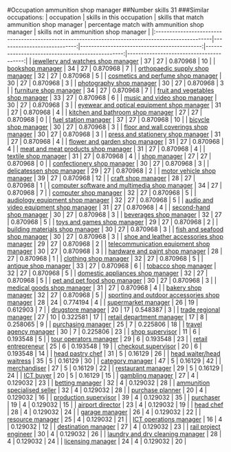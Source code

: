 #Occupation ammunition shop manager
##Number skills 31
###Similar occupations:
| occupation                                                                                        |   skills in this occupation |   skills that match ammunition shop manager |   percentage match with ammunition shop manager |   skills not in ammunition shop manager |
|:--------------------------------------------------------------------------------------------------|----------------------------:|--------------------------------------------:|------------------------------------------------:|----------------------------------------:|
| [jewellery and watches shop manager](jewellery_and_watches_shop_manager.md)                       |                          37 |                                          27 |                                        0.870968 |                                      10 |
| [bookshop manager](bookshop_manager.md)                                                           |                          34 |                                          27 |                                        0.870968 |                                       7 |
| [orthopaedic supply shop manager](orthopaedic_supply_shop_manager.md)                             |                          32 |                                          27 |                                        0.870968 |                                       5 |
| [cosmetics and perfume shop manager](cosmetics_and_perfume_shop_manager.md)                       |                          30 |                                          27 |                                        0.870968 |                                       3 |
| [photography shop manager](photography_shop_manager.md)                                           |                          30 |                                          27 |                                        0.870968 |                                       3 |
| [furniture shop manager](furniture_shop_manager.md)                                               |                          34 |                                          27 |                                        0.870968 |                                       7 |
| [fruit and vegetables shop manager](fruit_and_vegetables_shop_manager.md)                         |                          33 |                                          27 |                                        0.870968 |                                       6 |
| [music and video shop manager](music_and_video_shop_manager.md)                                   |                          30 |                                          27 |                                        0.870968 |                                       3 |
| [eyewear and optical equipment shop manager](eyewear_and_optical_equipment_shop_manager.md)       |                          31 |                                          27 |                                        0.870968 |                                       4 |
| [kitchen and bathroom shop manager](kitchen_and_bathroom_shop_manager.md)                         |                          27 |                                          27 |                                        0.870968 |                                       0 |
| [fuel station manager](fuel_station_manager.md)                                                   |                          37 |                                          27 |                                        0.870968 |                                      10 |
| [bicycle shop manager](bicycle_shop_manager.md)                                                   |                          30 |                                          27 |                                        0.870968 |                                       3 |
| [floor and wall coverings shop manager](floor_and_wall_coverings_shop_manager.md)                 |                          30 |                                          27 |                                        0.870968 |                                       3 |
| [press and stationery shop manager](press_and_stationery_shop_manager.md)                         |                          31 |                                          27 |                                        0.870968 |                                       4 |
| [flower and garden shop manager](flower_and_garden_shop_manager.md)                               |                          31 |                                          27 |                                        0.870968 |                                       4 |
| [meat and meat products shop manager](meat_and_meat_products_shop_manager.md)                     |                          31 |                                          27 |                                        0.870968 |                                       4 |
| [textile shop manager](textile_shop_manager.md)                                                   |                          31 |                                          27 |                                        0.870968 |                                       4 |
| [shop manager](shop_manager.md)                                                                   |                          27 |                                          27 |                                        0.870968 |                                       0 |
| [confectionery shop manager](confectionery_shop_manager.md)                                       |                          30 |                                          27 |                                        0.870968 |                                       3 |
| [delicatessen shop manager](delicatessen_shop_manager.md)                                         |                          29 |                                          27 |                                        0.870968 |                                       2 |
| [motor vehicle shop manager](motor_vehicle_shop_manager.md)                                       |                          39 |                                          27 |                                        0.870968 |                                      12 |
| [craft shop manager](craft_shop_manager.md)                                                       |                          28 |                                          27 |                                        0.870968 |                                       1 |
| [computer software and multimedia shop manager](computer_software_and_multimedia_shop_manager.md) |                          34 |                                          27 |                                        0.870968 |                                       7 |
| [computer shop manager](computer_shop_manager.md)                                                 |                          32 |                                          27 |                                        0.870968 |                                       5 |
| [audiology equipment shop manager](audiology_equipment_shop_manager.md)                           |                          32 |                                          27 |                                        0.870968 |                                       5 |
| [audio and video equipment shop manager](audio_and_video_equipment_shop_manager.md)               |                          31 |                                          27 |                                        0.870968 |                                       4 |
| [second-hand shop manager](second-hand_shop_manager.md)                                           |                          30 |                                          27 |                                        0.870968 |                                       3 |
| [beverages shop manager](beverages_shop_manager.md)                                               |                          32 |                                          27 |                                        0.870968 |                                       5 |
| [toys and games shop manager](toys_and_games_shop_manager.md)                                     |                          29 |                                          27 |                                        0.870968 |                                       2 |
| [building materials shop manager](building_materials_shop_manager.md)                             |                          30 |                                          27 |                                        0.870968 |                                       3 |
| [fish and seafood shop manager](fish_and_seafood_shop_manager.md)                                 |                          30 |                                          27 |                                        0.870968 |                                       3 |
| [shoe and leather accessories shop manager](shoe_and_leather_accessories_shop_manager.md)         |                          29 |                                          27 |                                        0.870968 |                                       2 |
| [telecommunication equipment shop manager](telecommunication_equipment_shop_manager.md)           |                          30 |                                          27 |                                        0.870968 |                                       3 |
| [hardware and paint shop manager](hardware_and_paint_shop_manager.md)                             |                          28 |                                          27 |                                        0.870968 |                                       1 |
| [clothing shop manager](clothing_shop_manager.md)                                                 |                          32 |                                          27 |                                        0.870968 |                                       5 |
| [antique shop manager](antique_shop_manager.md)                                                   |                          33 |                                          27 |                                        0.870968 |                                       6 |
| [tobacco shop manager](tobacco_shop_manager.md)                                                   |                          32 |                                          27 |                                        0.870968 |                                       5 |
| [domestic appliances shop manager](domestic_appliances_shop_manager.md)                           |                          32 |                                          27 |                                        0.870968 |                                       5 |
| [pet and pet food shop manager](pet_and_pet_food_shop_manager.md)                                 |                          30 |                                          27 |                                        0.870968 |                                       3 |
| [medical goods shop manager](medical_goods_shop_manager.md)                                       |                          31 |                                          27 |                                        0.870968 |                                       4 |
| [bakery shop manager](bakery_shop_manager.md)                                                     |                          32 |                                          27 |                                        0.870968 |                                       5 |
| [sporting and outdoor accessories shop manager](sporting_and_outdoor_accessories_shop_manager.md) |                          28 |                                          24 |                                        0.774194 |                                       4 |
| [supermarket manager](supermarket_manager.md)                                                     |                          26 |                                          19 |                                        0.612903 |                                       7 |
| [drugstore manager](drugstore_manager.md)                                                         |                          20 |                                          17 |                                        0.548387 |                                       3 |
| [trade regional manager](trade_regional_manager.md)                                               |                          27 |                                          10 |                                        0.322581 |                                      17 |
| [retail department manager](retail_department_manager.md)                                         |                          17 |                                           8 |                                        0.258065 |                                       9 |
| [purchasing manager](purchasing_manager.md)                                                       |                          25 |                                           7 |                                        0.225806 |                                      18 |
| [travel agency manager](travel_agency_manager.md)                                                 |                          30 |                                           7 |                                        0.225806 |                                      23 |
| [shop supervisor](shop_supervisor.md)                                                             |                          11 |                                           6 |                                        0.193548 |                                       5 |
| [tour operators manager](tour_operators_manager.md)                                               |                          29 |                                           6 |                                        0.193548 |                                      23 |
| [retail entrepreneur](retail_entrepreneur.md)                                                     |                          25 |                                           6 |                                        0.193548 |                                      19 |
| [checkout supervisor](checkout_supervisor.md)                                                     |                          20 |                                           6 |                                        0.193548 |                                      14 |
| [head pastry chef](head_pastry_chef.md)                                                           |                          31 |                                           5 |                                        0.16129  |                                      26 |
| [head waiter/head waitress](head_waiter-head_waitress.md)                                         |                          35 |                                           5 |                                        0.16129  |                                      30 |
| [category manager](category_manager.md)                                                           |                          47 |                                           5 |                                        0.16129  |                                      42 |
| [merchandiser](merchandiser.md)                                                                   |                          27 |                                           5 |                                        0.16129  |                                      22 |
| [restaurant manager](restaurant_manager.md)                                                       |                          29 |                                           5 |                                        0.16129  |                                      24 |
| [ICT buyer](ICT_buyer.md)                                                                         |                          20 |                                           5 |                                        0.16129  |                                      15 |
| [gambling manager](gambling_manager.md)                                                           |                          27 |                                           4 |                                        0.129032 |                                      23 |
| [betting manager](betting_manager.md)                                                             |                          32 |                                           4 |                                        0.129032 |                                      28 |
| [ammunition specialised seller](ammunition_specialised_seller.md)                                 |                          32 |                                           4 |                                        0.129032 |                                      28 |
| [purchase planner](purchase_planner.md)                                                           |                          20 |                                           4 |                                        0.129032 |                                      16 |
| [production supervisor](production_supervisor.md)                                                 |                          39 |                                           4 |                                        0.129032 |                                      35 |
| [purchaser](purchaser.md)                                                                         |                          19 |                                           4 |                                        0.129032 |                                      15 |
| [airport director](airport_director.md)                                                           |                          23 |                                           4 |                                        0.129032 |                                      19 |
| [head chef](head_chef.md)                                                                         |                          28 |                                           4 |                                        0.129032 |                                      24 |
| [garage manager](garage_manager.md)                                                               |                          26 |                                           4 |                                        0.129032 |                                      22 |
| [resource manager](resource_manager.md)                                                           |                          25 |                                           4 |                                        0.129032 |                                      21 |
| [ICT operations manager](ICT_operations_manager.md)                                               |                          16 |                                           4 |                                        0.129032 |                                      12 |
| [destination manager](destination_manager.md)                                                     |                          27 |                                           4 |                                        0.129032 |                                      23 |
| [rail project engineer](rail_project_engineer.md)                                                 |                          30 |                                           4 |                                        0.129032 |                                      26 |
| [laundry and dry cleaning manager](laundry_and_dry_cleaning_manager.md)                           |                          28 |                                           4 |                                        0.129032 |                                      24 |
| [licensing manager](licensing_manager.md)                                                         |                          24 |                                           4 |                                        0.129032 |                                      20 |
